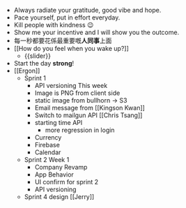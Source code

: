 - Always radiate your gratitude, good vibe and hope.
- Pace yourself, put in effort everyday.
- Kill people with kindness 😉
- Show me your incentive and I will show you the outcome.
- 每一秒都要花係最重要嘅**人同事**上面
- [[How do you feel when you wake up?]]
    - {{slider}}
- Start the day **strong**!
- [[Ergon]]
    - Sprint 1
        - API versioning This week
        - Image is PNG from client side
        - static image from bullhorn -> S3
        - Email message from [[Kingson Kwan]]
        - Switch to mailgun API [[Chris Tsang]]
        - starting time API 
            - more regression in login
        - Currency
        - Firebase 
        - Calendar
    - Sprint 2 Week 1
        - Company Revamp
        - App Behavior
        - UI confirm for sprint 2
        - API versioning 
    - Sprint 4 design [[Jerry]]
